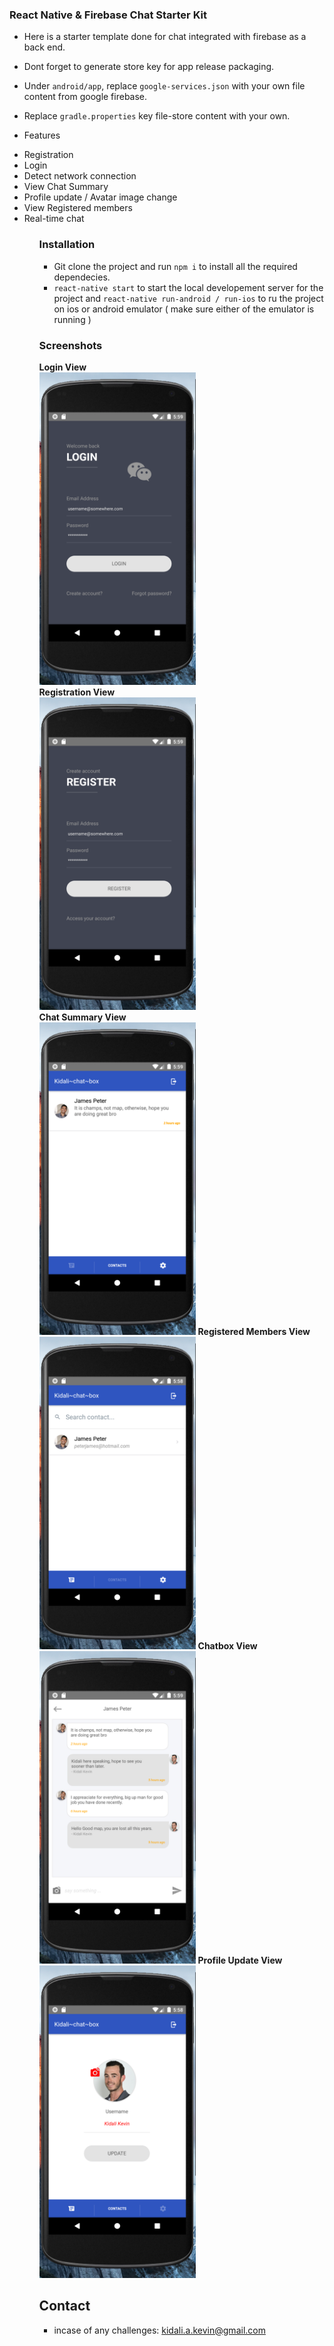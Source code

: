 ### React Native & Firebase Chat Starter Kit
- Here is a starter template done for chat integrated with firebase as a back end.
- Dont forget to generate store key for app release packaging.
- Under `android/app`, replace `google-services.json` with your own file content from google firebase.
- Replace `gradle.properties` key file-store content with your own.

- Features
<ul>
    <li>Registration</li>
    <li>Login</li>
    <li>Detect network connection</li>
    <li>View Chat Summary</li>
    <li>Profile update / Avatar image change</li>
    <li>View Registered members</li>
    <li>Real-time chat</li>
<ul>

### Installation
- Git clone the project and run `npm i` to install all the required dependecies.
- `react-native start` to start the local developement server for the project and `react-native run-android / run-ios` to ru
the project on ios or android emulator ( make sure either of the emulator is running )

### Screenshots
<b>Login View</b><br/>
<img src="screenshots/login.png" alt="welcome" width="250"/><br/>
<b>Registration View</b><br/>
<img src="screenshots/registaration.png" alt="login" width="250"/><br/>
<b>Chat Summary View</b><br/>
<img src="screenshots/notification-summary.png" alt="register" width="250"/>
<b>Registered Members View</b><br/>
<img src="screenshots/contacts.png" alt="register" width="250"/>
<b>Chatbox View</b><br/>
<img src="screenshots/chatbox.png" alt="register" width="250"/>
<b>Profile Update View</b><br/>
<img src="screenshots/profile-update.png" alt="register" width="250"/>

## Contact
- incase of any challenges: kidali.a.kevin@gmail.com